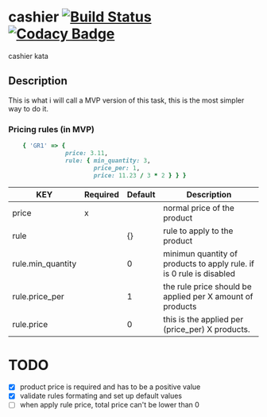 # cashier [![Build Status](https://travis-ci.com/argami/cashier.svg?branch=main)](https://travis-ci.com/argami/cashier) [![Codacy Badge](https://app.codacy.com/project/badge/Grade/3d38e40e3fb649f18b713a8e5e6adbf7)](https://www.codacy.com/gh/argami/cashier/dashboard?utm_source=github.com&amp;utm_medium=referral&amp;utm_content=argami/cashier&amp;utm_campaign=Badge_Grade)
cashier kata

## Description

This is what i will call a MVP version of this task, this is the most simpler way to do it.

### Pricing rules (in MVP)

```ruby
    { 'GR1' => { 
                price: 3.11,
                rule: { min_quantity: 3, 
                        price_per: 1, 
                        price: 11.23 / 3 * 2 } } }
```

KEY | Required | Default | Description
------------ | ------------ | ------------ | -------------
price | x | | normal price of the product
rule | | {} | rule to apply to the product
rule.min_quantity || 0 | minimun quantity of products to apply rule. if is 0 rule is disabled
rule.price_per || 1 | the rule price should be applied per X amount of products
rule.price || 0 | this is the applied per (price_per) X products.


# TODO

- [x] product price is required and has to be a positive value
- [x] validate rules formating and set up default values
- [ ] when apply rule price, total price can't be lower than 0
